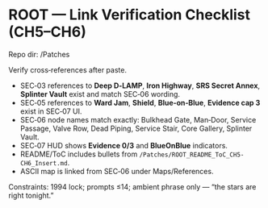 # ROOT — Link Verification Checklist (CH5–CH6)
Repo dir: /Patches

Verify cross‑references after paste.

- SEC‑03 references to **Deep D‑LAMP**, **Iron Highway**, **SRS Secret Annex**, **Splinter Vault** exist and match SEC‑06 wording.
- SEC‑05 references to **Ward Jam**, **Shield**, **Blue‑on‑Blue**, **Evidence cap 3** exist in SEC‑07 UI.
- SEC‑06 node names match exactly: Bulkhead Gate, Man‑Door, Service Passage, Valve Row, Dead Piping, Service Stair, Core Gallery, Splinter Vault.
- SEC‑07 HUD shows **Evidence 0/3** and **BlueOnBlue** indicators.
- README/ToC includes bullets from `/Patches/ROOT_README_ToC_CH5-CH6_Insert.md`.
- ASCII map is linked from SEC‑06 under Maps/References.

Constraints: 1994 lock; prompts ≤14; ambient phrase only — “the stars are right tonight.”
